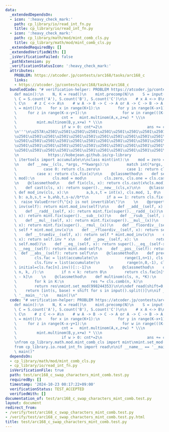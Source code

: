 ```yaml
---
data:
  _extendedDependsOn:
  - icon: ':heavy_check_mark:'
    path: cp_library/io/read_int_fn.py
    title: cp_library/io/read_int_fn.py
  - icon: ':heavy_check_mark:'
    path: cp_library/math/mod/mint_comb_cls.py
    title: cp_library/math/mod/mint_comb_cls.py
  _extendedRequiredBy: []
  _extendedVerifiedWith: []
  _isVerificationFailed: false
  _pathExtension: py
  _verificationStatusIcon: ':heavy_check_mark:'
  attributes:
    PROBLEM: https://atcoder.jp/contests/arc168/tasks/arc168_c
    links:
    - https://atcoder.jp/contests/arc168/tasks/arc168_c
  bundledCode: "# verification-helper: PROBLEM https://atcoder.jp/contests/arc168/tasks/arc168_c\n\
    def main():\n    N, K = read()\n    mint.precomp(N)\n    S = input()\n    A, B,\
    \ C = S.count('A'), S.count('B'), S.count('C')\n\n    # x A <-> B\n    # y B <->\
    \ C\n    # z C <-> A\n    # w A -> B -> C -> A or A -> C -> B -> A \n\n    ans\
    \ = mint()\n    for x in range(K+1):\n        for y in range(K-x+1):\n       \
    \     for z in range(K-x-y+1):\n                for w in range(((K-x-y-z)//2+1)):\n\
    \                    cnt =   mint.multinom(A,x,z+w) * \\\n                   \
    \         mint.multinom(B,y,x+w) * \\\n                            mint.multinom(C,z,y+w)\n\
    \                    if w > 0: cnt*=2\n                    ans += cnt\n    print(ans)\n\
    \n'''\n\u257A\u2501\u2501\u2501\u2501\u2501\u2501\u2501\u2501\u2501\u2501\u2501\
    \u2501\u2501\u2501\u2501\u2501\u2501\u2501\u2501\u2501\u2501\u2501\u2501\u2501\
    \u2501\u2501\u2501\u2501\u2501\u2501\u2501\u2501\u2501\u2501\u2501\u2501\u2501\
    \u2501\u2501\u2501\u2501\u2501\u2501\u2501\u2501\u2501\u2501\u2501\u2501\u2501\
    \u2501\u2501\u2501\u2501\u2501\u2501\u2501\u2501\u2501\u2501\u2501\u2501\u2578\
    \n             https://kobejean.github.io/cp-library               \n'''\nfrom\
    \ itertools import accumulate\n\nclass mint(int):\n    mod = zero = one = None\n\
    \n    def __new__(cls, *args, **kwargs):\n        match int(*args, **kwargs):\n\
    \            case 0: return cls.zero\n            case 1: return cls.one\n   \
    \         case x: return cls.fix(x)\n\n    @classmethod\n    def set_mod(cls,\
    \ mod):\n        cls.mod = mod\n        cls.zero, cls.one = cls.cast(0), cls.fix(1)\n\
    \n    @classmethod\n    def fix(cls, x): return cls.cast(x%cls.mod)\n\n    @classmethod\n\
    \    def cast(cls, x): return super().__new__(cls,x)\n\n    @classmethod\n   \
    \ def mod_inv(cls, x):\n        a,b,s,t = int(x), cls.mod, 1, 0\n        while\
    \ b: a,b,s,t = b,a%b,t,s-a//b*t\n        if a == 1: return cls.fix(s)\n      \
    \  raise ValueError(f\"{x} is not invertible\")\n    \n    @property\n    def\
    \ inv(self): return mint.mod_inv(self)\n\n    def __add__(self, x): return mint.fix(super().__add__(x))\n\
    \    def __radd__(self, x): return mint.fix(super().__radd__(x))\n    def __sub__(self,\
    \ x): return mint.fix(super().__sub__(x))\n    def __rsub__(self, x): return mint.fix(super().__rsub__(x))\n\
    \    def __mul__(self, x): return mint.fix(super().__mul__(x))\n    def __rmul__(self,\
    \ x): return mint.fix(super().__rmul__(x))\n    def __floordiv__(self, x): return\
    \ self * mint.mod_inv(x)\n    def __rfloordiv__(self, x): return self.inv * x\n\
    \    def __truediv__(self, x): return self * mint.mod_inv(x)\n    def __rtruediv__(self,\
    \ x): return self.inv * x\n    def __pow__(self, x): \n        return self.cast(super().__pow__(x,\
    \ self.mod))\n    def __eq__(self, x): return super().__eq__(self-x, 0)\n    def\
    \ __neg__(self): return mint.mod-self\n    def __pos__(self): return self\n  \
    \  def __abs__(self): return self\n\n    @classmethod\n    def precomp(cls,n):\n\
    \        cls.fac = list(accumulate(\n            range(1,n+1), cls.__mul__, initial=cls(1)))\n\
    \        cls.finv = list(accumulate(\n            range(n,0,-1), cls.__mul__,\
    \ initial=cls.fac[n].inv))[::-1]\n        \n    @classmethod\n    def comb(cls,\
    \ n, k, /):\n        if n < k: return 0\n        return cls.fac[n]*cls.finv[k]*cls.finv[n\
    \ - k]\n    \n    @classmethod\n    def multinom(cls, n, *K):\n        res = cls(1)\n\
    \        for k in K:\n            res *= cls.comb(n, k)\n            n -= k\n\
    \        return res\nmint.set_mod(998244353)\n\n\ndef read(shift=0, base=10):\n\
    \    return [int(s, base) + shift for s in input().split()]\n\nif __name__ ==\
    \ '__main__':\n    main()\n"
  code: "# verification-helper: PROBLEM https://atcoder.jp/contests/arc168/tasks/arc168_c\n\
    def main():\n    N, K = read()\n    mint.precomp(N)\n    S = input()\n    A, B,\
    \ C = S.count('A'), S.count('B'), S.count('C')\n\n    # x A <-> B\n    # y B <->\
    \ C\n    # z C <-> A\n    # w A -> B -> C -> A or A -> C -> B -> A \n\n    ans\
    \ = mint()\n    for x in range(K+1):\n        for y in range(K-x+1):\n       \
    \     for z in range(K-x-y+1):\n                for w in range(((K-x-y-z)//2+1)):\n\
    \                    cnt =   mint.multinom(A,x,z+w) * \\\n                   \
    \         mint.multinom(B,y,x+w) * \\\n                            mint.multinom(C,z,y+w)\n\
    \                    if w > 0: cnt*=2\n                    ans += cnt\n    print(ans)\n\
    \nfrom cp_library.math.mod.mint_comb_cls import mint\nmint.set_mod(998244353)\n\
    from cp_library.io.read_int_fn import read\n\nif __name__ == '__main__':\n   \
    \ main()"
  dependsOn:
  - cp_library/math/mod/mint_comb_cls.py
  - cp_library/io/read_int_fn.py
  isVerificationFile: true
  path: test/arc168_c_swap_characters_mint_comb.test.py
  requiredBy: []
  timestamp: '2024-10-23 00:17:22+09:00'
  verificationStatus: TEST_ACCEPTED
  verifiedWith: []
documentation_of: test/arc168_c_swap_characters_mint_comb.test.py
layout: document
redirect_from:
- /verify/test/arc168_c_swap_characters_mint_comb.test.py
- /verify/test/arc168_c_swap_characters_mint_comb.test.py.html
title: test/arc168_c_swap_characters_mint_comb.test.py
---
```

